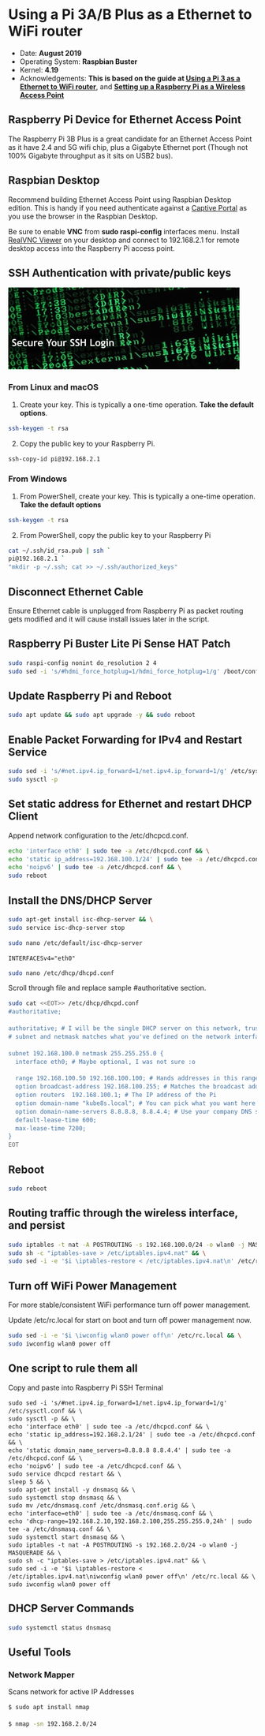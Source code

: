 # Using a Pi 3A/B Plus as a Ethernet to WiFi router

* Date: **August 2019**
* Operating System: **Raspbian Buster**
* Kernel: **4.19**
* Acknowledgements: **This is based on the guide at [Using a Pi 3 as a Ethernet to WiFi router](https://medium.com/linagora-engineering/using-a-pi-3-as-a-ethernet-to-wifi-router-2418f0044819)**, and **[Setting up a Raspberry Pi as a Wireless Access Point](https://www.raspberrypi.org/documentation/configuration/wireless/access-point.md)**

## Raspberry Pi Device for Ethernet Access Point

The Raspberry Pi 3B Plus is a great candidate for an Ethernet Access Point as it have 2.4 and 5G wifi chip, plus a Gigabyte Ethernet port (Though not 100% Gigabyte throughput as it sits on USB2 bus).

## Raspbian Desktop

Recommend building Ethernet Access Point using Raspbian Desktop edition. This is handy if you need authenticate against a [Captive Portal](https://en.wikipedia.org/wiki/Captive_portal) as you use the browser in the Raspbian Desktop.

Be sure to enable **VNC** from **sudo raspi-config** interfaces menu. Install [RealVNC Viewer](https://www.realvnc.com/en/connect/download/viewer/) on your desktop and connect to 192.168.2.1 for remote desktop access into the Raspberry Pi access point.

## SSH Authentication with private/public keys

![ssh login](resources/ssh-login.jpg)

### From Linux and macOS

1. Create your key. This is typically a one-time operation. **Take the default options**.

```bash
ssh-keygen -t rsa
```

2. Copy the public key to your Raspberry Pi.

```bash
ssh-copy-id pi@192.168.2.1
```

### From Windows

1. From PowerShell, create your key. This is typically a one-time operation. **Take the default options**

```bash
ssh-keygen -t rsa
```

2. From PowerShell, copy the public key to your Raspberry Pi

```bash
cat ~/.ssh/id_rsa.pub | ssh `
pi@192.168.2.1 `
"mkdir -p ~/.ssh; cat >> ~/.ssh/authorized_keys"
```

## Disconnect Ethernet Cable

Ensure Ethernet cable is unplugged from Raspberry Pi as packet routing gets modified and it will cause install issues later in the script.

## Raspberry Pi Buster Lite Pi Sense HAT Patch

```bash
sudo raspi-config nonint do_resolution 2 4
sudo sed -i 's/#hdmi_force_hotplug=1/hdmi_force_hotplug=1/g' /boot/config.txt
```

## Update Raspberry Pi and Reboot

```bash
sudo apt update && sudo apt upgrade -y && sudo reboot
```

## Enable Packet Forwarding for IPv4 and Restart Service

```bash
sudo sed -i 's/#net.ipv4.ip_forward=1/net.ipv4.ip_forward=1/g' /etc/sysctl.conf && \
sudo sysctl -p
```

## Set static address for Ethernet and restart DHCP Client

Append network configuration to the /etc/dhcpcd.conf.

```bash
echo 'interface eth0' | sudo tee -a /etc/dhcpcd.conf && \
echo 'static ip_address=192.168.100.1/24' | sudo tee -a /etc/dhcpcd.conf && \
echo 'noipv6' | sudo tee -a /etc/dhcpcd.conf && \
sudo reboot
```

## Install the DNS/DHCP Server

```bash
sudo apt-get install isc-dhcp-server && \
sudo service isc-dhcp-server stop
```

```bash
sudo nano /etc/default/isc-dhcp-server
```

```text
INTERFACESv4="eth0"
```

```bash
sudo nano /etc/dhcp/dhcpd.conf
```

Scroll through file and replace sample #authoritative section.

```bash
sudo cat <<EOT>> /etc/dhcp/dhcpd.conf
#authoritative;

authoritative; # I will be the single DHCP server on this network, trust me authoritatively
# subnet and netmask matches what you've defined on the network interface

subnet 192.168.100.0 netmask 255.255.255.0 {
  interface eth0; # Maybe optional, I was not sure :o

  range 192.168.100.50 192.168.100.100; # Hands addresses in this range
  option broadcast-address 192.168.100.255; # Matches the broadcast address of the network interface
  option routers  192.168.100.1; # The IP address of the Pi
  option domain-name "kube8s.local"; # You can pick what you want here
  option domain-name-servers 8.8.8.8, 8.8.4.4; # Use your company DNS servers, or your home router, or any other DNS server
  default-lease-time 600;
  max-lease-time 7200;
}
EOT
```

## Reboot

```bash
sudo reboot
```

## Routing traffic through the wireless interface, and persist

```bash
sudo iptables -t nat -A POSTROUTING -s 192.168.100.0/24 -o wlan0 -j MASQUERADE && \
sudo sh -c "iptables-save > /etc/iptables.ipv4.nat" && \
sudo sed -i -e '$i \iptables-restore < /etc/iptables.ipv4.nat\n' /etc/rc.local
```

## Turn off WiFi Power Management

For more stable/consistent WiFi performance turn off power management.

Update /etc/rc.local for start on boot and turn off power management now.

```bash
sudo sed -i -e '$i \iwconfig wlan0 power off\n' /etc/rc.local && \
sudo iwconfig wlan0 power off
```

## One script to rule them all

Copy and paste into Raspberry Pi SSH Terminal

```
sudo sed -i 's/#net.ipv4.ip_forward=1/net.ipv4.ip_forward=1/g' /etc/sysctl.conf && \
sudo sysctl -p && \
echo 'interface eth0' | sudo tee -a /etc/dhcpcd.conf && \
echo 'static ip_address=192.168.2.1/24' | sudo tee -a /etc/dhcpcd.conf && \
echo 'static domain_name_servers=8.8.8.8 8.8.4.4' | sudo tee -a /etc/dhcpcd.conf && \
echo 'noipv6' | sudo tee -a /etc/dhcpcd.conf && \
sudo service dhcpcd restart && \
sleep 5 && \
sudo apt-get install -y dnsmasq && \
sudo systemctl stop dnsmasq && \
sudo mv /etc/dnsmasq.conf /etc/dnsmasq.conf.orig && \
echo 'interface=eth0' | sudo tee -a /etc/dnsmasq.conf && \
echo 'dhcp-range=192.168.2.10,192.168.2.100,255.255.255.0,24h' | sudo tee -a /etc/dnsmasq.conf && \
sudo systemctl start dnsmasq && \
sudo iptables -t nat -A POSTROUTING -s 192.168.2.0/24 -o wlan0 -j MASQUERADE && \
sudo sh -c "iptables-save > /etc/iptables.ipv4.nat" && \
sudo sed -i -e '$i \iptables-restore < /etc/iptables.ipv4.nat\niwconfig wlan0 power off\n' /etc/rc.local && \
sudo iwconfig wlan0 power off
```

## DHCP Server  Commands

```bash
sudo systemctl status dnsmasq
```

## Useful Tools

### Network Mapper

Scans network for active IP Addresses

```bash
$ sudo apt install nmap

$ nmap -sn 192.168.2.0/24
```